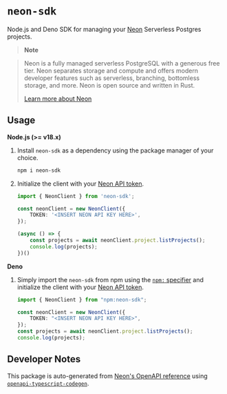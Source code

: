 # `neon-sdk`

Node.js and Deno SDK for managing your [Neon](https://neon.tech/) Serverless Postgres projects.

> **Note**

> Neon is a fully managed serverless PostgreSQL with a generous free tier. Neon separates storage and compute and offers modern developer features such as serverless, branching, bottomless storage, and more. Neon is open source and written in Rust.
> 
> [Learn more about Neon](https://neon.tech/docs/introduction/about)

## Usage

**Node.js (>= v18.x)**

1. Install `neon-sdk` as a dependency using the package manager of your choice.

    ```bash
    npm i neon-sdk
    ```

2. Initialize the client with your [Neon API token](https://neon.tech/docs/manage/api-keys#manage-api-keys-with-the-neon-api).

    ```typescript
    import { NeonClient } from 'neon-sdk';

    const neonClient = new NeonClient({
        TOKEN: '<INSERT NEON API KEY HERE>',
    });

    (async () => {
        const projects = await neonClient.project.listProjects();
        console.log(projects);
    })()
    ```

**Deno**

1. Simply import the `neon-sdk` from npm using the [`npm:` specifier](https://deno.land/manual@v1.30.3/node/npm_specifiers) and initialize the client with your [Neon API token](https://neon.tech/docs/manage/api-keys#manage-api-keys-with-the-neon-api).

    ```typescript
    import { NeonClient } from "npm:neon-sdk";

    const neonClient = new NeonClient({
        TOKEN: "<INSERT NEON API KEY HERE>",
    });
    const projects = await neonClient.project.listProjects();
    console.log(projects);
    ```

## Developer Notes

This package is auto-generated from [Neon's OpenAPI reference](https://neon.tech/api-reference/v2/) using [`openapi-typescript-codegen`](https://www.npmjs.com/package/openapi-typescript-codegen).
